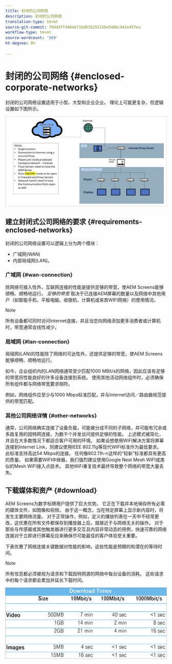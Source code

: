 ```yaml
---
title: 封闭的公司网络
description: 封闭的公司网络
translation-type: tm+mt
source-git-commit: 70dddffd46ebf1bd83b25515be548bc442e45fea
workflow-type: tm+mt
source-wordcount: '569'
ht-degree: 0%

---
```



# 封闭的公司网络 {#enclosed-corporate-networks}

封闭的公司网络设置适用于小型、大型和企业企业。 理论上可能更复杂，但逻辑设置如下图所示。

![](/help/using/assets/enclosed-network-1.png)

## 建立封闭式公司网络的要求 {#requirements-enclosed-networks}

封闭的公司网络设置可以逻辑上分为两个模块：

* 广域网(WAN)
* 内部局域网(LAN)。

### 广域网 {#wan-connection}

除网络可接入性外，互联网连接的性能是提供足够的带宽，使AEM Screens能够顺畅、顺畅地运行。
*足够的带宽* 取决于已连接AEM屏幕的数量以及网络中其他用户（如智能手机、平板电脑、收银机、计算机或来宾WIFI网络）的使用情况。

>[!NOTE]
>所有设备都可同时访问Internet连接，并且当您向网络添加更多消费者或计算机时，带宽通常会线性减少。

### 局域网 {#lan-connection}

局域网(LAN)的性能除了网络的可达性外，还提供足够的带宽，使AEM Screens能够顺畅、顺畅地运行。

如今，企业组织内的LAN网络通常至少匹配1000 MBit/s的网络，因此应该有足够的带宽将性能良好的许多设备连接到系统。 使用其他活动网络组件时，必须确保所有组件都与网络带宽要求相符。

例如，网络组件应至少与1000 Mbps标准匹配，并与Internet访问／路由器规范提供的带宽匹配。

### 其他公司网络详情 {#other-networks}

通常，公司网络确实连接了设备负载，可能被分成不同的子网络，并可能有冗余或多路复用的因特网连接，为数千个并发访问提供足够的性能。
上述模式被简化，并且在大多数情况下都适合客户可用的环境。
如果设想使用WiFI解决方案将屏幕连接到Internet Link，则建议使用IEEE 802.11g等现代WIFI标准作为最低要求。 此标准支持高达54 Mbps的连接。 任何像802.11h-n这样的“较新”标准都具有更高的质量。 如果需要WIFI中继器，我们强烈建议使用Google Nest Mesh WIFI或类似的Mesh WIFI接入点技术。
其他WiFi重复技术最终导致整个网络的带宽大量丢失。

## 下载媒体和资产 {#download}

AEM Screens为数字标牌用户提供了巨大优势。 它正在下载并本地保存所有必需的媒体文件，如图像和视频。 由于这一概念，当在特定屏幕上显示新内容时，将发生主要网络流量。
对于正常操作，例如，定义的播放列表在一天中不经常更改，这优惠在所有文件都保存到播放器上后，就接近于与网络无关的操作。 对于那些与传感器或其他触发器进行更多交互且内容非常动态的用例，快速可靠的网络连接对于立即进行屏幕反应来确保尽可能最佳的客户体验至关重要。

下表优惠了网络连接关键数据对性能的影响，这些性能是预期的和潜在的等待时间。

>[!NOTE]
>所有信息都必须被视为请求和下载因特网源的网络中每台设备的消耗。 这些请求中的每个请求都会累加并延长下载时间。

![](/help/using/assets/enclosed-network-download.png)